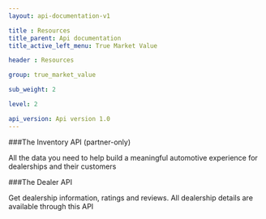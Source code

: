 ```yaml
---
layout: api-documentation-v1

title : Resources
title_parent: Api documentation
title_active_left_menu: True Market Value

header : Resources

group: true_market_value

sub_weight: 2

level: 2

api_version: Api version 1.0
---
```



###The Inventory API (partner-only)

All the data you need to help build a meaningful automotive experience for dealerships and their customers

###The Dealer API

Get dealership information, ratings and reviews. All dealership details are available through this API